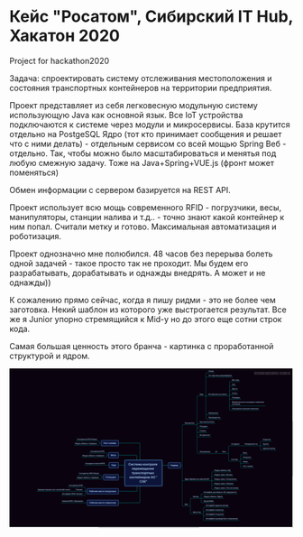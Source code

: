 # Кейс "Росатом", Сибирский IT Hub, Хакатон 2020
Project for hackathon2020

Задача: спроектировать систему отслеживания местоположения и состояния транспортных контейнеров
на территории предприятия.

Проект представляет из себя легковесную модульную систему использующую Java как основной язык. 
Все IoT устройства подключаются к системе через модули и микросервисы. База крутится отдельно на PostgeSQL
Ядро (тот кто принимает сообщения и решает что с ними делать) - отдельным сервисом со всей мощью Spring
Веб - отдельно. Так, чтобы можно было масштабироваться и менятья под любую смежную задачу. Тоже на Java+Spring+VUE.js
(фронт может поменяться)

Обмен информации с сервером базируется на REST API. 

Проект использует всю мощь современного RFID - погрузчики, весы, манипуляторы, станции налива и т.д.. - точно знают какой контейнер к ним попал.
Считали метку и готово. Максимальная автоматизация и роботизация.

Проект однозначно мне полюбился. 48 часов без перерыва болеть одной задачей - такое просто так не проходит. Мы будем его разрабатывать, дорабатывать
и однажды внедрять. А может и не однажды))

К сожалению прямо сейчас, когда я пишу ридми - это не более чем заготовка. Некий шаблон из которого уже выстрогается результат. Все же я Junior упорно стремящийся к Mid-у
но до этого еще сотни строк кода.

Самая большая ценность этого бранча - картинка с проработанной структурой и ядром.

![](//github.com/BabrIrk/babrikrosatom/raw/master/%D0%A1%D0%B8%D1%81%D1%82%D0%B5%D0%BC%D0%B0.png)

